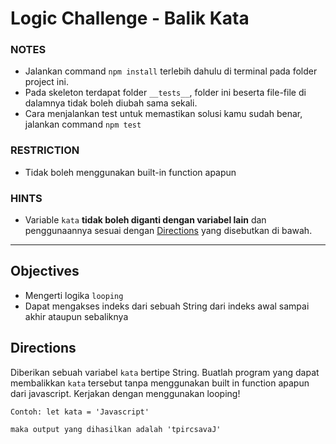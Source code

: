 # Logic Challenge - Balik Kata

### NOTES

- Jalankan command `npm install` terlebih dahulu di terminal pada folder project ini.
- Pada skeleton terdapat folder `__tests__`, folder ini beserta file-file di dalamnya tidak boleh diubah sama sekali.
- Cara menjalankan test untuk memastikan solusi kamu sudah benar, jalankan command `npm test`

### RESTRICTION

- Tidak boleh menggunakan built-in function apapun

### HINTS

- Variable `kata` __tidak boleh diganti dengan variabel lain__ dan penggunaannya sesuai dengan [Directions](#directions) yang disebutkan di bawah.

---

## Objectives

- Mengerti logika `looping`
- Dapat mengakses indeks dari sebuah String dari indeks awal sampai akhir ataupun sebaliknya


## Directions

Diberikan sebuah variabel `kata` bertipe String. Buatlah program yang dapat membalikkan `kata` tersebut tanpa menggunakan built in function apapun dari javascript. Kerjakan dengan menggunakan looping!

```
Contoh: let kata = 'Javascript'

maka output yang dihasilkan adalah 'tpircsavaJ'
```
